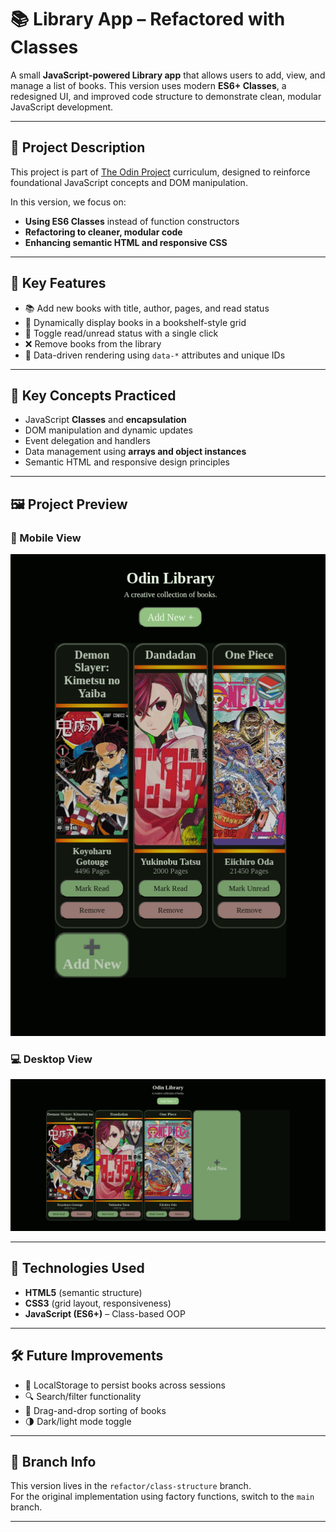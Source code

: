 # 📚 Library App – Refactored with Classes

A small **JavaScript-powered Library app** that allows users to add, view, and manage a list of books. This version uses modern **ES6+ Classes**, a redesigned UI, and improved code structure to demonstrate clean, modular JavaScript development.

---

## 🧠 Project Description

This project is part of [The Odin Project](https://www.theodinproject.com/) curriculum, designed to reinforce foundational JavaScript concepts and DOM manipulation.

In this version, we focus on:

- **Using ES6 Classes** instead of function constructors
- **Refactoring to cleaner, modular code**
- **Enhancing semantic HTML and responsive CSS**

---

## 🎯 Key Features

- 📚 Add new books with title, author, pages, and read status  
- 👀 Dynamically display books in a bookshelf-style grid  
- 🔄 Toggle read/unread status with a single click  
- ❌ Remove books from the library  
- 🧱 Data-driven rendering using `data-*` attributes and unique IDs  

---

## 🧪 Key Concepts Practiced

- JavaScript **Classes** and **encapsulation**
- DOM manipulation and dynamic updates
- Event delegation and handlers
- Data management using **arrays and object instances**
- Semantic HTML and responsive design principles

---

## 🖼️ Project Preview

### 📱 Mobile View  
![Mobile View](./library-mobile.png)

### 💻 Desktop View  
![Desktop View](./library-desktop.png)

---

## 🚀 Technologies Used

- **HTML5** (semantic structure)  
- **CSS3** (grid layout, responsiveness)  
- **JavaScript (ES6+)** – Class-based OOP  

---

## 🛠️ Future Improvements

- 🧠 LocalStorage to persist books across sessions  
- 🔍 Search/filter functionality  
- 🧩 Drag-and-drop sorting of books  
- 🌗 Dark/light mode toggle  

---

## 📁 Branch Info

This version lives in the `refactor/class-structure` branch.  
For the original implementation using factory functions, switch to the `main` branch.

---
